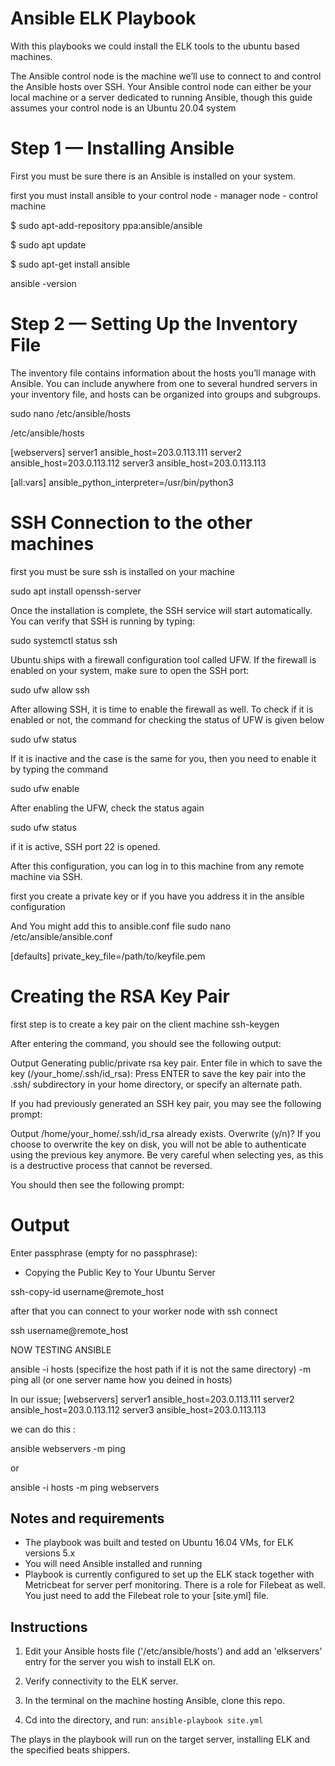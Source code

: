 # Ansible ELK Playbook
 
With this playbooks we could install the ELK tools to the ubuntu based machines.


The Ansible control node is the machine we’ll use to connect to and control the Ansible hosts over SSH. Your Ansible control node can either be your local machine or a server dedicated to running Ansible, though this guide assumes your control node is an Ubuntu 20.04 system

# Step 1 — Installing Ansible

First you must be sure there is an Ansible is installed on your system.

first you must install ansible to your control node - manager node - control machine 


$ sudo apt-add-repository ppa:ansible/ansible

$ sudo apt update

$ sudo apt-get install ansible

ansible -version

# Step 2 — Setting Up the Inventory File

The inventory file contains information about the hosts you’ll manage with Ansible. You can include anywhere from one to several hundred servers in your inventory file, and hosts can be organized into groups and subgroups.

sudo nano /etc/ansible/hosts

/etc/ansible/hosts

[webservers]
server1 ansible_host=203.0.113.111
server2 ansible_host=203.0.113.112
server3 ansible_host=203.0.113.113

[all:vars]
ansible_python_interpreter=/usr/bin/python3



# SSH Connection to the other machines
first you must be sure ssh is installed on your machine

sudo apt install openssh-server

Once the installation is complete, the SSH service will start automatically. You can verify that SSH is running by typing:

sudo systemctl status ssh

Ubuntu ships with a firewall configuration tool called UFW. If the firewall is enabled on your system, make sure to open the SSH port:

sudo ufw allow ssh

After allowing SSH, it is time to enable the firewall as well. To check if it is enabled or not, the command for checking the status of UFW is given below

sudo ufw status

If it is inactive and the case is the same for you, then you need to enable it by typing the command 

sudo ufw enable


After enabling the UFW, check the status again


sudo ufw status

if it is active,  SSH port 22 is opened.

After this configuration, you can log in to this machine from any remote machine via SSH.


first you create a private key or if you have you address it in the ansible configuration

And You might add this to ansible.conf file
sudo nano /etc/ansible/ansible.conf

[defaults]
private_key_file=/path/to/keyfile.pem

# Creating the RSA Key Pair


first step is to create a key pair on the client machine
ssh-keygen

After entering the command, you should see the following output:

Output
Generating public/private rsa key pair.
Enter file in which to save the key (/your_home/.ssh/id_rsa):
Press ENTER to save the key pair into the .ssh/ subdirectory in your home directory, or specify an alternate path.

If you had previously generated an SSH key pair, you may see the following prompt:

Output
/home/your_home/.ssh/id_rsa already exists.
Overwrite (y/n)?
If you choose to overwrite the key on disk, you will not be able to authenticate using the previous key anymore. Be very careful when selecting yes, as this is a destructive process that cannot be reversed.

You should then see the following prompt:

# Output
Enter passphrase (empty for no passphrase):


* Copying the Public Key to Your Ubuntu Server

ssh-copy-id username@remote_host


after that you can connect to your worker node with ssh connect

ssh username@remote_host



NOW TESTING ANSIBLE

ansible -i hosts (specifize the host path if it is not the same directory) -m ping all (or one server name how you deined in hosts)

In our issue; 
[webservers]
server1 ansible_host=203.0.113.111
server2 ansible_host=203.0.113.112
server3 ansible_host=203.0.113.113

we can do this : 

ansible webservers -m ping

or 

ansible -i hosts -m ping webservers


## Notes and requirements

 - The playbook was built and tested on Ubuntu 16.04 VMs, for ELK versions 5.x 
 - You will need Ansible installed and running
 - Playbook is currently configured to set up the ELK stack together with Metricbeat for server perf monitoring. There is a role for Filebeat as well. You just need to add the Filebeat role to your [site.yml] file.
 
 ## Instructions
 
 1. Edit your Ansible hosts file ('/etc/ansible/hosts') and add an 'elkservers' entry for the server you wish to install ELK on. 
 
 2. Verify connectivity to the ELK server.
 
 3. In the terminal on the machine hosting Ansible, clone this repo.
 
 4. Cd into the directory, and run:
 `ansible-playbook site.yml`
 
 The plays in the playbook will run on the target server, installing ELK and the specified beats shippers. 
 

